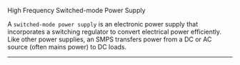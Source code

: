 High Frequency Switched-mode Power Supply

A `switched-mode power supply` is an electronic power supply that incorporates a switching regulator to convert electrical power efficiently. Like other power supplies, an SMPS transfers power from a DC or AC source (often mains power) to DC loads.

___

